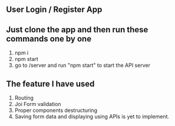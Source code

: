 ## User Login / Register App


## Just clone the app and then run these commands one by one
1. npm i
2. npm start
3. go to /server and run "npm start" to start the API server


## The feature I have used
1. Routing
2. Joi Form validation
3. Proper components destructuring
4. Saving form data and displaying using APIs is yet to implement.
